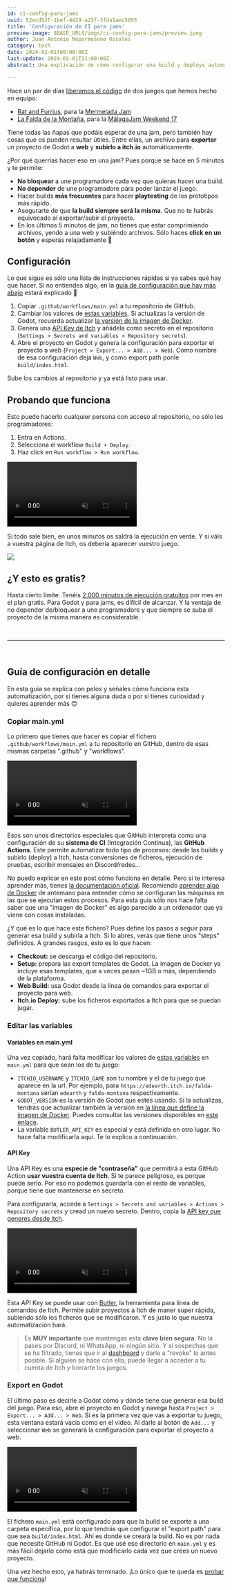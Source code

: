 ```yaml
---
id: ci-config-para-jams
uuid: 52ecd52f-1bef-4429-a23f-3fda1aec5855
title: 'Configuración de CI para jams'
preview-image: $BASE_URL$/imgs/ci-config-para-jams/preview.jpeg
author: Juan Antonio Nepormoseno Rosales
category: tech
date: 2024-02-01T00:00:00Z
last-update: 2024-02-01T11:00:00Z
abstract: Una explicación de cómo configurar una build y deploys automáticos basada en la que uso en jams, con GitHub Actions y Godot

---
```


Hace un par de días [liberamos el código](https://twitter.com/antimundo21/status/1752454023565705710) de dos juegos que hemos hecho en equipo:

* [Rat and Furrius](https://github.com/antimundo/rat-and-furrius), para la [Mermelada Jam](https://itch.io/jam/mermelada-jam)
* [La Falda de la Montaña](https://github.com/Edearth/falda-montana), para la [MálagaJam Weekend 17](https://itch.io/jam/malagajam-weekend-17)

Tiene todas las ñapas que podáis esperar de una jam, pero también hay cosas que os pueden resultar útiles. Entre ellas, un archivo para **exportar** un proyecto de Godot a **web** y **subirlo a itch.io** automáticamente.

¿Por qué querrías hacer eso en una jam? Pues porque se hace en 5 minutos y te permite:

* **No bloquear** a une programadore cada vez que quieras hacer una build.
* **No depender** de une programadore para poder lanzar el juego.
* Hacer builds **más frecuentes** para hacer **playtesting** de los prototipos más rápido.
* Asegurarte de que **la build siempre será la misma**. Que no te habrás equivocado al exportar/subir el proyecto.
* En los últimos 5 minutos de jam, no tienes que estar comprimiendo archivos, yendo a una web y subiéndo archivos. Sólo haces **click en un botón** y esperas relajadamente 🍹

## Configuración

Lo que sigue es sólo una lista de instrucciones rápidas si ya sabes qué hay que hacer. Si no entiendes algo, en la [guía de configuración que hay más abajo](#guía-de-configuración-en-detalle) estará explicado 🙂

1. Copiar `.github/workflows/main.yml` a tu repositorio de GitHub.
2. Cambiar los valores de [estas variables](https://github.com/Edearth/falda-montana/blob/07955a0dd83e74703359850c7f6ba298838d4354/.github/workflows/main.yml#L5-L8). Si actualizas la versión de Godot, recuerda actualizar [la versión de la imagen de Docker](https://github.com/Edearth/falda-montana/blob/07955a0dd83e74703359850c7f6ba298838d4354/.github/workflows/main.yml#L15).
3. Genera una [API Key de Itch](https://itch.io/user/settings/api-keys) y añádela como secreto en el repositorio (`Settings > Secrets and variables > Repository secrets`).
4. Abre el proyecto en Godot y genera la configuración para exportar el proyecto a web (`Project > Export... > Add... > Web`). Como nombre de esa configuración deja `Web`, y como export path ponle `build/index.html`.

Sube los cambios al repositorio y ya está listo para usar.

## Probando que funciona

Esto puede hacerlo cualquier persona con acceso al repositorio, no sólo les programadores:

1. Entra en Actions.
2. Selecciona el workflow `Build + Deploy`.
3. Haz click en `Run workflow > Run workflow`.

<video muted autoplay controls loop>
 <source src="$BASE_URL$/vids/ci-config-para-jams/lanzar_builds.mp4" type="video/mp4"/>
</video>

Si todo sale bien, en unos minutos os saldrá la ejecución en verde. Y si váis a vuestra página de Itch, os debería aparecer vuestro juego.

![]($BASE_URL$/imgs/ci-config-para-jams/successful_run.png)

## ¿Y esto es gratis?
Hasta cierto límite. Tenéis [2.000 minutos de ejecución gratuitos](https://docs.github.com/en/billing/managing-billing-for-github-actions/about-billing-for-github-actions#included-storage-and-minutes) por mes en el plan gratis. Para Godot y para jams, es difícil de alcanzar. Y la ventaja de no depender de/bloquear a une programadore y que siempre se suba el proyecto de la misma manera es considerable. 

<br />

--------------------

<br />

## Guía de configuración en detalle
En esta guía se explica con pelos y señales cómo funciona esta automatización, por si tienes alguna duda o por si tienes curiosidad y quieres aprender más 😊

### Copiar main.yml
Lo primero que tienes que hacer es copiar el fichero `.github/workflows/main.yml` a tu repositorio en GitHub, dentro de esas mismas carpetas ".github" y "workflows".

<video muted autoplay loop>
 <source src="$BASE_URL$/vids/ci-config-para-jams/copy-file.mp4" type="video/mp4"/>
</video>

Esos son unos directorios especiales que GitHub interpreta como una configuración de su **sistema de CI** (Integración Continua), las **GitHub Actions**. Este permite automatizar todo tipo de procesos: desde las builds y subirlo (deploy) a Itch, hasta conversiones de ficheros, ejecución de pruebas, escribir mensajes en Discord/redes...

No puedo explicar en este post cómo funciona en detalle. Pero si te interesa aprender más, tienes [la documentación oficial](https://docs.github.com/en/actions). Recomiendo [aprender algo de Docker](https://docs.docker.com/guides/get-started/) de antemano para entender cómo se configuran las máquinas en las que se ejecutan estos procesos. Para esta guía sólo nos hace falta saber que una "imagen de Docker" es algo parecido a un ordenador que ya viene con cosas instaladas. 

¿Y qué es lo que hace este fichero? Pues define los pasos a seguir para generar esa build y subirla a Itch. Si lo abres, verás que tiene unos "steps" definidos. A grandes rasgos, esto es lo que hacen:

* **Checkout:** se descarga el código del repositorio.
* **Setup:** prepara las export templates de Godot. La imagen de Docker ya incluye esas templates, que a veces pesan ~1GB o más, dependiendo de la plataforma.
* **Web Build:** usa Godot desde la línea de comandos para exportar el proyecto para web.
* **Itch.io Deploy:** sube los ficheros exportados a Itch para que se puedan jugar.

### Editar las variables
#### Variables en main.yml
Una vez copiado, hará falta modificar los valores de [estas variables](https://github.com/Edearth/falda-montana/blob/07955a0dd83e74703359850c7f6ba298838d4354/.github/workflows/main.yml#L5-L8) en `main.yml` para que sean los de tu juego:

* `ITCHIO_USERNAME` y `ITCHIO_GAME` son tu nombre y el de tu juego que aparece en la url. Por ejemplo, para `https://edearth.itch.io/falda-montana` serían `edearth` y `falda-montana` respectivamente.
* `GODOT_VERSION` es la versión de Godot que estés usando. Si la actualizas, tendrás que actualizar también la versión en [la línea que define la imagen de Docker](https://github.com/Edearth/falda-montana/blob/07955a0dd83e74703359850c7f6ba298838d4354/.github/workflows/main.yml#L15). Puedes consultar las versiones disponibles en [este enlace](https://hub.docker.com/r/barichello/godot-ci/tags).
* La variable `BUTLER_API_KEY` es especial y está definida en otro lugar. No hace falta modificarla aquí. Te lo explico a continuación.

#### API Key
Una API Key es una **especie de "contraseña"** que permitirá a esta GitHub Action **usar vuestra cuenta de Itch**. Si te parece peligroso, es porque puede serlo. Por eso no podemos guardarla con el resto de variables, porque tiene que mantenerse en secreto.

Para configurarla, accede a `Settings > Secrets and variables > Actions > Repository secrets` y cread un nuevo secreto. Dentro, copia la [API key que generes desde itch](https://itch.io/user/settings/api-keys).

<video muted autoplay controls loop>
 <source src="$BASE_URL$/vids/ci-config-para-jams/create_secret.mp4" type="video/mp4"/>
</video>

Esta API Key se puede usar con [Butler](https://itch.io/docs/butler/), la herramienta para línea de comandos de Itch. Permite subir proyectos a Itch de maner super rápida, subiendo sólo los ficheros que se modificaron. Y es justo lo que nuestra automatización hará.

> Es **MUY importante** que mantengas esta **clave bien segura**. No la pases por Discord, ni WhatsApp, ni ningún sitio. Y si sospechas que se ha filtrado, tienes que ir al [dashboard](https://itch.io/user/settings/api-keys) y darle a "revoke" lo antes posible. Si alguien se hace con ella, puede llegar a acceder a tu cuenta de Itch y borrarte los juegos.

### Export en Godot
El último paso es decirle a Godot cómo y dónde tiene que generar esa build del juego. Para eso, abre el proyecto en Godot y navega hasta `Project > Export... > Add... > Web`. Si es la primera vez que vas a exportar tu juego, esta ventana estará vacía como en el video. Al darle al botón de `Add...` y seleccionar `Web` se generará la configuración para exportar el proyecto a web.

<video muted autoplay controls loop>
 <source src="$BASE_URL$/vids/ci-config-para-jams/config_export.mp4" type="video/mp4"/>
</video>

El fichero `main.yml` está configurado para que la build se exporte a una carpeta específica, por lo que tendrás que configurar el "export path" para que sea `build/index.html`. Ahí es donde se creará la build. No es por nada que necesite GitHub ni Godot. Es que usé ese directorio en `main.yml` y es más fácil dejarlo como está que modificarlo cada vez que crees un nuevo proyecto.

Una vez hecho esto, ya habrás terminado. ¡Lo único que te queda es [probar que funciona](#probando-que-funciona)!
